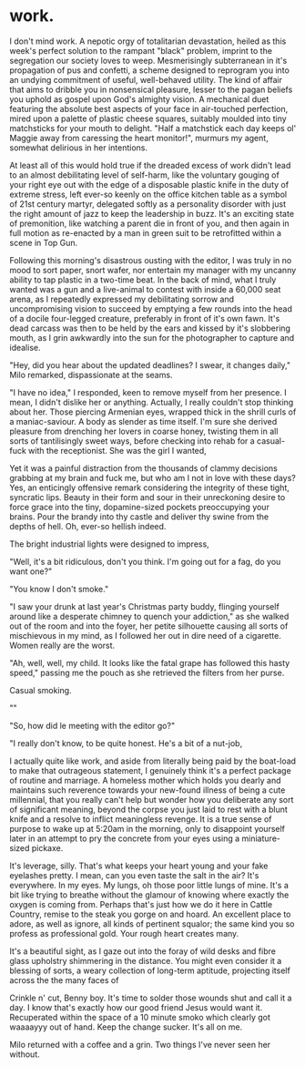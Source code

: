# work.

<!-- Work Introduction -->

I don't mind work. A nepotic orgy of totalitarian devastation, heiled as this week's perfect solution to the rampant "black" problem, imprint to the segregation our society loves to weep. Mesmerisingly subterranean in it's propagation of pus and confetti, a scheme designed to reprogram you into an undying commitment of useful, well-behaved utility. The kind of affair that aims to dribble you in nonsensical pleasure, lesser to the pagan beliefs you uphold as gospel upon God's almighty vision. A mechanical duet featuring the absolute best aspects of your face in air-touched perfection, mired upon a palette of plastic cheese squares, suitably moulded into tiny matchsticks for your mouth to delight. "Half a matchstick each day keeps ol' Maggie away from caressing the heart monitor!", murmurs my agent, somewhat delirious in her intentions.

At least all of this would hold true if the dreaded excess of work didn't lead to an almost debilitating level of self-harm, like the voluntary gouging of your right eye out with the edge of a disposable plastic knife in the duty of extreme stress, left ever-so keenly on the office kitchen table as a symbol of 21st century martyr, delegated softly as a personality disorder with just the right amount of jazz to keep the leadership in buzz. It's an exciting state of premonition, like watching a parent die in front of you, and then again in full motion as re-enacted by a man in green suit to be retrofitted within a scene in Top Gun.

Following this morning's disastrous ousting with the editor, I was truly in no mood to sort paper, snort wafer, nor entertain my manager with my uncanny ability to tap plastic in a two-time beat. In the back of mind, what I truly wanted was a gun and a live-animal to contest with inside a 60,000 seat arena, as I repeatedly expressed my debilitating sorrow and uncompromising vision to succeed by emptying a few rounds into the head of a docile four-legged creature, preferably in front of it's own fawn. It's dead carcass was then to be held by the ears and kissed by it's slobbering mouth, as I grin awkwardly into the sun for the photographer to capture and idealise.

<!-- Co-worker Interaction -->

"Hey, did you hear about the updated deadlines? I swear, it changes daily," Milo remarked, dispassionate at the seams.

"I have no idea," I responded, keen to remove myself from her presence. I mean, I didn't dislike her or anything. Actually, I really couldn't stop thinking about her. Those piercing Armenian eyes, wrapped thick in the shrill curls of a maniac-saviour. A body as slender as time itself. I'm sure she derived pleasure from drenching her lovers in coarse honey, twisting them in all sorts of tantilisingly sweet ways, before checking into rehab for a casual-fuck with the receptionist. She was the girl I wanted, 


Yet it was a painful distraction from the thousands of clammy decisions grabbing at my brain and fuck me, but who am I not in love with these days? Yes, an enticingly offensive remark considering the integrity of these tight, syncratic lips. Beauty in their form and sour in their unreckoning desire to force grace into the tiny, dopamine-sized pockets preoccupying your brains. Pour the brandy into thy castle and deliver thy swine from the depths of hell. Oh, ever-so hellish indeed.

The bright industrial lights were designed to impress,

"Well, it's a bit ridiculous, don't you think. I'm going out for a fag, do you want one?"

"You know I don't smoke."

"I saw your drunk at last year's Christmas party buddy, flinging yourself around like a desperate chimney to quench your addiction," as she walked out of the room and into the foyer, her petite silhouette causing all sorts of mischievous in my mind, as I followed her out in dire need of a cigarette. Women really are the worst.

"Ah, well, well, my child. It looks like the fatal grape has followed this hasty speed," passing me the pouch as she retrieved the filters from her purse.

Casual smoking.

""


"So, how did le meeting with the editor go?"

"I really don't know, to be quite honest. He's a bit of a nut-job,

<!-- Monologue #2 -->

I actually quite like work, and aside from literally being paid by the boat-load to make that outrageous statement, I genuinely think it's a perfect package of routine and marriage. A homeless mother which holds you dearly and maintains such reverence towards your new-found illness of being a cute millennial, that you really can't help but wonder how you deliberate any sort of significant meaning, beyond the corpse you just laid to rest with a blunt knife and a resolve to inflict meaningless revenge. It is a true sense of purpose to wake up at 5:20am in the morning, only to disappoint yourself later in an attempt to pry the concrete from your eyes using a miniature-sized pickaxe.

It's leverage, silly. That's what keeps your heart young and your fake eyelashes pretty. I mean, can you even taste the salt in the air? It's everywhere. In my eyes. My lungs, oh those poor little lungs of mine. It's a bit like trying to breathe without the glamour of knowing where exactly the oxygen is coming from. Perhaps that's just how we do it here in Cattle Country, remise to the steak you gorge on and hoard. An excellent place to adore, as well as ignore, all kinds of pertinent squalor; the same kind you so profess as professional gold. Your rough heart creates many.



It's a beautiful sight, as I gaze out into the foray of wild desks and fibre glass upholstry shimmering in the distance. You might even consider it a blessing of sorts, a weary collection of long-term aptitude, projecting itself across the the many faces of

Crinkle n' cut, Benny boy. It's time to solder those wounds shut and call it a day. I know that's exactly how our good friend Jesus would want it. Recuperated within the space of a 10 minute smoko which clearly got waaaayyy out of hand. Keep the change sucker. It's all on me.


Milo returned with a coffee and a grin. Two things I've never seen her without.
